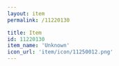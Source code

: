 ```yaml
---
layout: item
permalink: /11220130

title: Item
id: 11220130
item_name: 'Unknown'
icon_url: 'item/icon/11250012.png'
---
```

